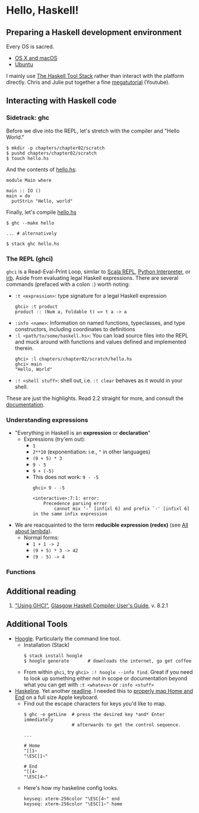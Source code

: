 # Hello, Haskell!

## Preparing a Haskell development environment

Every OS is sacred.

* [OS X and macOS](PREP.MACOS.md)
* [Ubuntu](PREP.UBUNTU.md)

I mainly use [The Haskell Tool Stack](https://docs.haskellstack.org/en/stable/README/) rather than interact with the platform directly. Chris and Julie put together a fine [megatutorial](https://www.youtube.com/watch?v=sRonIB8ZStw) (Youtube).

## Interacting with Haskell code

### Sidetrack: ghc

Before we dive into the REPL, let's stretch with the compiler and "Hello World."

```
$ mkdir -p chapters/chapter02/scratch
$ pushd chapters/chapter02/scratch
$ touch hello.hs
```

And the contents of [hello.hs](scratch/hello.hs):

```
module Main where

main :: IO ()
main = do
  putStrLn "Hello, world"
```  

Finally, let's compile [hello.hs](scratch/hello.hs)
```
$ ghc --make hello

... # alternatively

$ stack ghc hello.hs
```

### The REPL (ghci)

`ghci` is a Read-Eval-Print Loop, similar to [Scala REPL](http://docs.scala-lang.org/overviews/repl/overview.html), [Python Interpreter](https://docs.python.org/3/tutorial/interpreter.html), or [irb](http://ruby-doc.com/docs/ProgrammingRuby/html/irb.html). Aside from evaluating legal Haskell expressions. There are several commands (prefaced with a colon `:`) worth noting:
  * `:t <expression>`: type signature for a legal Haskell expression
    ```
    ghci> :t product
    product :: (Num a, Foldable t) => t a -> a
    ```
  * `:info <name>`: Information on named functions, typeclasses, and type constructors, including coordinates to definitions
  * `:l <path/to/some/haskell.hs>`: You can load source files into the REPL and muck around with functions and values defined and implemented therein.
    ```
    ghci> :l chapters/chapter02/scratch/hello.hs
    ghci> main
    "Hello, World"
    ```
  * `:! <shell stuff>`: shell out, i.e. `:! clear` behaves as it would in your shell.

These are just the highlights. Read 2.2 straight for more, and consult the [documentation](https://downloads.haskell.org/~ghc/latest/docs/html/users_guide/ghci.html).

### Understanding expressions

* "Everything in Haskell is an **expression** or **declaration**"
  * Expressions (try'em out):
    * `1`
    * `2**10` (exponentiation: i.e., `^` in other languages)
    * `(9 + 5) * 3`
    * `9 - 5`
    * `9 + (-5)`
    * This does not work: `9 - -5`
      ```
      ghci> 9 - -5

      <interactive>:7:1: error:
          Precedence parsing error
              cannot mix ‘-’ [infixl 6] and prefix `-' [infixl 6] in the same infix expression

      ```
* We are reacquainted to the term **reducible expression (redex)** (see [All about lambda](../chapter01/README.md)).
  * Normal forms:
    * `1 + 1 -> 2`
    * `(9 + 5) * 3 -> 42`
    * `(9 - 5) -> 4`

### Functions

## Additional reading

1. ["Using GHCI"](https://downloads.haskell.org/~ghc/latest/docs/html/users_guide/ghci.html), [Glasgow Haskell Compiler User's Guide](https://downloads.haskell.org/~ghc/latest/docs/html/users_guide/index.html), v. 8.2.1


## Additional Tools

* [Hoogle](https://wiki.haskell.org/Hoogle). Particularly the command line tool.
  * Installation (Stack)
    ```
    $ stack install hoogle
    $ hoogle generate       # downloads the internet, go get coffee
    ```
  * From within `ghci`, try `ghci> :! hoogle --info find`. Great if you need to look up something either not in scope or documentation beyond what you can get with `:t <whatevs>` or `:info <stuff>`
* [Haskeline](https://hackage.haskell.org/package/haskeline). Yet another [readline](https://cnswww.cns.cwru.edu/php/chet/readline/rltop.html). I needed this to [properly map Home and End](https://stackoverflow.com/a/33727632) on a full size Apple keyboard.  
  * Find out the escape characters for keys you'd like to map.
    ```
    $ ghc -e getLine  # press the desired key *and* Enter immediately
                      # afterwards to get the control sequence.

    ...

    # Home
    ^[[1~
    "\ESC[1~"

    # End
    ^[[4~
    "\ESC[4~"
    ```
  * Here's how my haskeline config looks.
    ```
    keyseq: xterm-256color "\ESC[4~" end
    keyseq: xterm-256color "\ESC[1~" home
    ```
